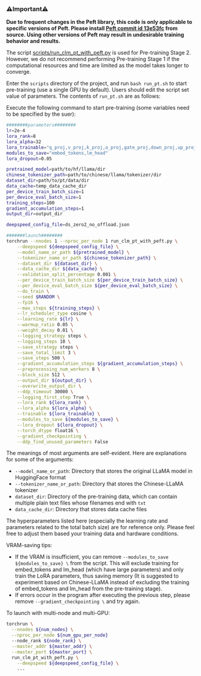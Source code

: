 ### ⚠️Important⚠️

**Due to frequent changes in the Peft library, this code is only applicable to specific versions of Peft. Please install [Peft commit id 13e53fc](https://github.com/huggingface/peft/tree/13e53fc) from source. Using other versions of Peft may result in undesirable training behavior and results.**

The script [scripts/run_clm_pt_with_peft.py](https://github.com/ymcui/Chinese-LLaMA-Alpaca/blob/main/scripts/run_clm_pt_with_peft.py) is used for Pre-training Stage 2. However, we do not recommend performing Pre-training Stage 1 if the computational resources and time are limited as the model takes longer to converge.

Enter the `scripts` directory of the project, and run `bash run_pt.sh` to start pre-training (use a single GPU by default). Users should edit the script set value of parameters. The contents of `run_pt.sh` are as follows:



Execute the following command to start pre-training (some variables need to be specified by the suer):

```bash
########parameters########
lr=2e-4
lora_rank=8
lora_alpha=32
lora_trainable="q_proj,v_proj,k_proj,o_proj,gate_proj,down_proj,up_proj"
modules_to_save="embed_tokens,lm_head"
lora_dropout=0.05

pretrained_model=path/to/hf/llama/dir
chinese_tokenizer_path=path/to/chinese/llama/tokenizer/dir
dataset_dir=path/to/pt/data/dir
data_cache=temp_data_cache_dir
per_device_train_batch_size=1
per_device_eval_batch_size=1
training_steps=100
gradient_accumulation_steps=1
output_dir=output_dir

deepspeed_config_file=ds_zero2_no_offload.json

#######launch########
torchrun --nnodes 1 --nproc_per_node 1 run_clm_pt_with_peft.py \
    --deepspeed ${deepspeed_config_file} \
    --model_name_or_path ${pretrained_model} \
    --tokenizer_name_or_path ${chinese_tokenizer_path} \
    --dataset_dir ${dataset_dir} \
    --data_cache_dir ${data_cache} \
    --validation_split_percentage 0.001 \
    --per_device_train_batch_size ${per_device_train_batch_size} \
    --per_device_eval_batch_size ${per_device_eval_batch_size} \
    --do_train \
    --seed $RANDOM \
    --fp16 \
    --max_steps ${training_steps} \
    --lr_scheduler_type cosine \
    --learning_rate ${lr} \
    --warmup_ratio 0.05 \
    --weight_decay 0.01 \
    --logging_strategy steps \
    --logging_steps 10 \
    --save_strategy steps \
    --save_total_limit 3 \
    --save_steps 500 \
    --gradient_accumulation_steps ${gradient_accumulation_steps} \
    --preprocessing_num_workers 8 \
    --block_size 512 \
    --output_dir ${output_dir} \
    --overwrite_output_dir \
    --ddp_timeout 30000 \
    --logging_first_step True \
    --lora_rank ${lora_rank} \
    --lora_alpha ${lora_alpha} \
    --trainable ${lora_trainable} \
    --modules_to_save ${modules_to_save} \
    --lora_dropout ${lora_dropout} \
    --torch_dtype float16 \
    --gradient_checkpointing \
    --ddp_find_unused_parameters False


```

The meanings of most arguments are self-evident. Here are explanations for some of the arguments:

* `--model_name_or_path`: Directory that stores the original LLaMA model in HuggingFace format
* `--tokenizer_name_or_path`: Directory that stores the Chinese-LLaMA tokenizer
* `dataset_dir`: Directory of the pre-training data, which can contain multiple plain text files whose filenames end with `txt`
* `data_cache_dir`: Directory that stores data cache files


The hyperparameters listed here (especially the learning rate and parameters related to the total batch size) are for reference only. Please feel free to adjust them based your training data and hardware conditions.

VRAM-saving tips:

* If the VRAM is insufficient, you can remove `--modules_to_save ${modules_to_save} \` from the script. This will exclude training for embed_tokens and lm_head (which have large parameters) and only train the LoRA parameters, thus saving memory (It is suggested to experiment based on Chinese-LLaMA instead of excluding the training of embed_tokens and lm_head from the pre-training stage).
* If errors occur in the program after executing the previous step, please remove `--gradient_checkpointing \` and try again.

To launch with multi-node and multi-GPU:
```bash
torchrun \
  --nnodes ${num_nodes} \
  --nproc_per_node ${num_gpu_per_node} 
  --node_rank ${node_rank} \
  --master_addr ${master_addr} \
  --master_port ${master_port} \
  run_clm_pt_with_peft.py \
    --deepspeed ${deepspeed_config_file} \
    ...
```

